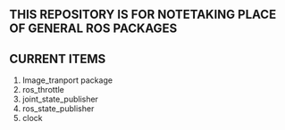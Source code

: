 ## THIS REPOSITORY IS FOR NOTETAKING PLACE OF GENERAL ROS PACKAGES

## CURRENT ITEMS 
1. Image_tranport package
2. ros_throttle
3. joint_state_publisher
4. ros_state_publisher
5. clock 
